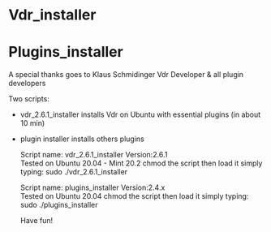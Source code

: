 # Vdr_installer
# Plugins_installer

A special thanks goes to Klaus Schmidinger Vdr Developer & all plugin developers

Two scripts: 
- vdr_2.6.1_installer installs Vdr on Ubuntu with essential plugins (in about 10 min)
- plugin installer installs others plugins 
    
    Script name: vdr_2.6.1_installer
    Version:2.6.1  
    Tested on Ubuntu 20.04 - Mint 20.2
    chmod the script
    then load it simply typing: sudo ./vdr_2.6.1_installer
    
    Script name: plugins_installer
    Version:2.4.x  
    Tested on Ubuntu 20.04
    chmod the script
    then load it simply typing: sudo ./plugins_installer   
    
    Have fun!
